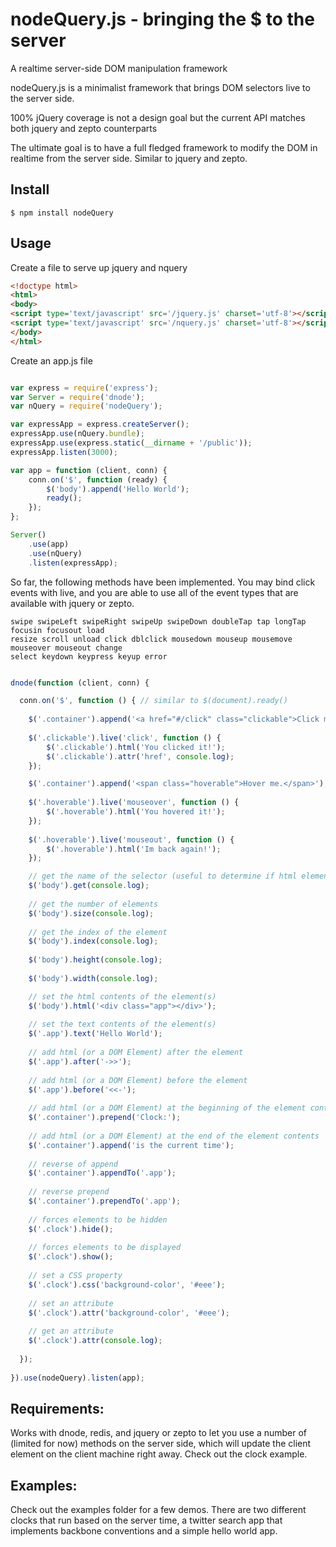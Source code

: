 nodeQuery.js - bringing the $ to the server
============
A realtime server-side DOM manipulation framework

nodeQuery.js is a minimalist framework that brings DOM selectors 
live to the server side.

100% jQuery coverage is not a design goal but the current API matches
both jquery and zepto counterparts

The ultimate goal is to have a full fledged framework to modify the DOM 
in realtime from the server side. Similar to jquery and zepto.

Install
-------

    $ npm install nodeQuery
    

Usage
-----
Create a file to serve up jquery and nquery

```html
<!doctype html>
<html>
<body>
<script type='text/javascript' src='/jquery.js' charset='utf-8'></script> 
<script type='text/javascript' src='/nquery.js' charset='utf-8'></script>
</body>
</html>
````

Create an app.js file

```javascript

var express = require('express');
var Server = require('dnode');
var nQuery = require('nodeQuery');

var expressApp = express.createServer();
expressApp.use(nQuery.bundle);
expressApp.use(express.static(__dirname + '/public'));
expressApp.listen(3000);

var app = function (client, conn) {
    conn.on('$', function (ready) {
        $('body').append('Hello World');
        ready();
    });
};

Server()
    .use(app)
    .use(nQuery)
    .listen(expressApp);

````


So far, the following methods have been implemented.  You may bind click events with live, 
and you are able to use all of the event types that are available with jquery or zepto.

    swipe swipeLeft swipeRight swipeUp swipeDown doubleTap tap longTap focusin focusout load 
    resize scroll unload click dblclick mousedown mouseup mousemove mouseover mouseout change 
    select keydown keypress keyup error

```javascript

dnode(function (client, conn) {

  conn.on('$', function () { // similar to $(document).ready()
    
    $('.container').append('<a href="#/click" class="clickable">Click me, Im a binding.</a>');
    
    $('.clickable').live('click', function () {
        $('.clickable').html('You clicked it!');
        $('.clickable').attr('href', console.log);
    });

    $('.container').append('<span class="hoverable">Hover me.</span>');
    
    $('.hoverable').live('mouseover', function () {
        $('.hoverable').html('You hovered it!');
    });
    
    $('.hoverable').live('mouseout', function () {
        $('.hoverable').html('Im back again!');
    });

    // get the name of the selector (useful to determine if html element exists)
    $('body').get(console.log);
    
    // get the number of elements
    $('body').size(console.log);
    
    // get the index of the element
    $('body').index(console.log);
    
    $('body').height(console.log);
    
    $('body').width(console.log);

    // set the html contents of the element(s)
    $('body').html('<div class="app"></div>');
    
    // set the text contents of the element(s)
    $('.app').text('Hello World');
    
    // add html (or a DOM Element) after the element
    $('.app').after('->>');
    
    // add html (or a DOM Element) before the element
    $('.app').before('<<-');
    
    // add html (or a DOM Element) at the beginning of the element contents
    $('.container').prepend('Clock:');
    
    // add html (or a DOM Element) at the end of the element contents
    $('.container').append('is the current time');
    
    // reverse of append
    $('.container').appendTo('.app');
    
    // reverse prepend
    $('.container').prependTo('.app');
    
    // forces elements to be hidden
    $('.clock').hide();
    
    // forces elements to be displayed
    $('.clock').show();
     
    // set a CSS property
    $('.clock').css('background-color', '#eee');
    
    // set an attribute
    $('.clock').attr('background-color', '#eee');
    
    // get an attribute
    $('.clock').attr(console.log);
    
  });
    
}).use(nodeQuery).listen(app);

````
Requirements:
-------------

Works with dnode, redis, and jquery or zepto to let you use a number
of (limited for now) methods on the server side, which will update the client 
element on the client machine right away.  Check out the clock example.

Examples:
---------
Check out the examples folder for a few demos. There are two different clocks 
that run based on the server time, a twitter search app that implements 
backbone conventions and a simple hello world app.


